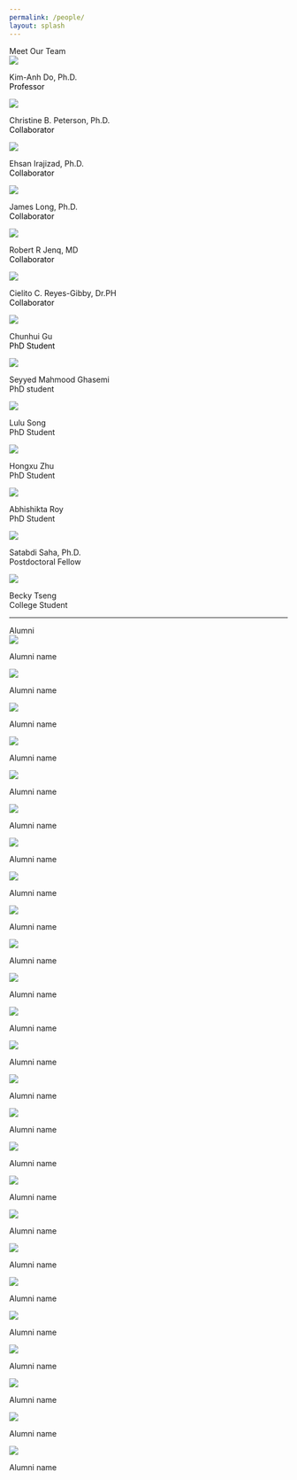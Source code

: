 ```yaml
---
permalink: /people/
layout: splash
---
```


<div class="responsive-container-block outer-container">
  <div class="responsive-container-block inner-container">
    <div class="text-blk section-head-text" style="margin-top:1em;">
      Meet Our Team
    </div>
    <div class="responsive-container-block1">
    <div class="responsive-cell-block wk-desk-3 wk-ipadp-3 wk-tab-6 wk-mobile-12 team-card-container">
        <div class="team-card">
          <div class="img-wrapper1">
            <img class="team-img" src="../assets/images/KDoHeadshot.JPG">
          </div>
          <p class="text-blk name" style="margin-top:1em;">
            Kim-Anh Do, Ph.D.
          </p>
          <p class="text-blk position" style="margin-top:-1em;">
          <a href="https://faculty.mdanderson.org/profiles/kim-anh_do.html" target="_blank" style="text-decoration: none; color: black;">
            Professor
          </a>
          </p>
          <div class="social-media-links1">
            <a href="http://www.facebook.com/kimanh.do.16" target="_blank">
              <i class="fab fa-facebook-f" style="color: #000000;"></i>
            </a>
            <a href="mailto:kim@mdanderson.org" target="_blank">
              <i class="fa fa-envelope" style="color: #000000;"></i>
            </a>
            <a href="https://www.linkedin.com/in/kim-anh-do-35b31463/" target="_blank">
              <i class="fab fa-linkedin" style="color: #000000;"></i>
            </a>
            <a href="https://faculty.mdanderson.org/profiles/kim-anh_do.html" target="_blank">
              <i class="fa fa-link" style="color: #000000;"></i>
            </a>
            <a href="https://scholar.google.com/citations?user=Ixr1k3gAAAAJ&hl=en" target="_blank">
              <i class="fab fa-google" style="color: #000000;"></i>
            </a>
          </div>
        </div>
      </div>
    </div>
    <div class="responsive-container-block">
      <div class="responsive-cell-block wk-desk-3 wk-ipadp-3 wk-tab-6 wk-mobile-12 team-card-container">
        <div class="team-card">
          <div class="img-wrapper">
            <img class="team-img" src="https://odin.mdacc.tmc.edu/~cbpeterson/images/CBP3.jpg">
          </div>
          <p class="text-blk name" style="margin-top:1em;">
            Christine B. Peterson, Ph.D.
          </p>
          <p class="text-blk position" style="margin-top:-1em;">
          <a href="https://faculty.mdanderson.org/profiles/christine_peterson.html" target="_blank" style="text-decoration: none; color: black;">
            Collaborator
          </a>
          </p>
          <div class="social-media-links">
            <a href="mailto:cbpeterson@mdanderson.org" target="_blank">
              <i class="fa fa-envelope" style="color: #000000;"></i>
            </a>
            <a href="https://odin.mdacc.tmc.edu/~cbpeterson/index.html" target="_blank">
              <i class="fa fa-link" style="color: #000000;"></i>
            </a>
          </div>
        </div>
      </div>
      <div class="responsive-cell-block wk-desk-3 wk-ipadp-3 wk-tab-6 wk-mobile-12 team-card-container">
        <div class="team-card">
          <div class="img-wrapper">
            <img class="team-img" src="../assets/images/ehsanI.JPG">
          </div>
          <p class="text-blk name" style="margin-top:1em;">
            Ehsan Irajizad, Ph.D.
          </p>
          <p class="text-blk position" style="margin-top:-1em;">
          <a href="https://faculty.mdanderson.org/profiles/ehsan_irajizad.html" target="_blank" style="text-decoration: none; color: black;">
            Collaborator
          </a>
          </p>
          <div class="social-media-links">
            <a href="mailto:EIrajizad@mdanderson.org" target="_blank">
              <i class="fa fa-envelope" style="color: #000000;"></i>
            </a>
            <a href="https://faculty.mdanderson.org/profiles/ehsan_irajizad.html" target="_blank">
              <i class="fa fa-link" style="color: #000000;"></i>
            </a>
          </div>
        </div>
      </div>
      <div class="responsive-cell-block wk-desk-3 wk-ipadp-3 wk-tab-6 wk-mobile-12 team-card-container">
        <div class="team-card">
          <div class="img-wrapper">
            <img class="team-img" src="../assets/images/jamesL.JPG">
          </div>
          <p class="text-blk name" style="margin-top:1em;">
            James Long, Ph.D.
          </p>
          <p class="text-blk position" style="margin-top:-1em;">
          <a href="https://faculty.mdanderson.org/profiles/james_long.html" target="_blank" style="text-decoration: none; color: black;">
            Collaborator
          </a>
          </p>
          <div class="social-media-links">
            <a href="mailto:JPLong@mdanderson.org" target="_blank">
              <i class="fa fa-envelope" style="color: #000000;"></i>
            </a>
            <a href="https://longjp.github.io/" target="_blank">
              <i class="fa fa-link" style="color: #000000;"></i>
            </a>
          </div>
        </div>
      </div>
      <div class="responsive-cell-block wk-desk-3 wk-ipadp-3 wk-tab-6 wk-mobile-12 team-card-container">
        <div class="team-card">
          <div class="img-wrapper">
            <img class="team-img" src="../assets/images/robertJ.JPG">
          </div>
          <p class="text-blk name" style="margin-top:1em;">
            Robert R Jenq, MD
          </p>
          <p class="text-blk position" style="margin-top:-1em;">
          <a href="https://faculty.mdanderson.org/profiles/robert_jenq.html" target="_blank" style="text-decoration: none; color: black;">
            Collaborator
          </a>
          </p>
          <div class="social-media-links">
            <a href="rrjenq@mdanderson.org" target="_blank">
              <i class="fa fa-envelope" style="color: #000000;"></i>
            </a>
            <a href="https://www.mdanderson.org/research/departments-labs-institutes/labs/jenq-laboratory.html" target="_blank">
              <i class="fa fa-link" style="color: #000000;"></i>
            </a>
          </div>
        </div>
      </div>
      <div class="responsive-cell-block wk-desk-3 wk-ipadp-3 wk-tab-6 wk-mobile-12 team-card-container">
        <div class="team-card">
          <div class="img-wrapper">
            <img class="team-img" src="../assets/images/cielitoR.JPG">
          </div>
          <p class="text-blk name" style="margin-top:1em;">
            Cielito C. Reyes-Gibby, Dr.PH
          </p>
          <p class="text-blk position" style="margin-top:-1em;">
          <a href="https://faculty.mdanderson.org/profiles/robert_jenq.html" target="_blank" style="text-decoration: none; color: black;">
            Collaborator
          </a>
          </p>
          <div class="social-media-links">
            <a href="mailto:creyes@mdanderson.org" target="_blank">
              <i class="fa fa-envelope" style="color: #000000;"></i>
            </a>
            <a href="https://profiles.viictr.org/display/12583737" target="_blank">
              <i class="fa fa-link" style="color: #000000;"></i>
            </a>
          </div>
        </div>
      </div>
    </div>
    <div class="responsive-container-block">
      <div class="responsive-cell-block wk-desk-3 wk-ipadp-3 wk-tab-6 wk-mobile-12 team-card-container">
        <div class="team-card">
          <div class="img-wrapper">
            <img class="team-img" src="../assets/images/chunhuiG.JPG">
          </div>
          <p class="text-blk name" style="margin-top:1em;">
            Chunhui Gu
          </p>
          <p class="text-blk position" style="margin-top:-1em;">
          <a href="../assets/chunhuiGuCV.pdf" target="_blank" style="text-decoration: none; color: black;"> 
            PhD Student
          </a>
          </p>
          <div class="social-media-links1">
            <a href="mailto:cgu3@mdanderson.org" target="_blank">
              <i class="fa fa-envelope" style="color: #000000;"></i>
            </a>
            <a href="https://fduguchunhui.github.io/" target="_blank">
              <i class="fa fa-link" style="color: #000000;"></i>
            </a>
            <a href="https://www.linkedin.com/in/chunhui-gu-60b524177/" target="_blank">
              <i class="fab fa-linkedin" style="color: #000000;"></i>
            </a>
            <a href="https://scholar.google.com/citations?user=xB7f1ycAAAAJ&hl=en" target="_blank">
              <i class="fab fa-google" style="color: #000000;"></i>
            </a>
            <a href="https://github.com/FDUguchunhui" target="_blank">
              <i class="fab fa-github" style="color: #000000;"></i>
            </a>
          </div>
        </div>
      </div>
      <div class="responsive-cell-block wk-desk-3 wk-ipadp-3 wk-tab-6 wk-mobile-12 team-card-container">
        <div class="team-card">
          <div class="img-wrapper">
            <img class="team-img" src="../assets/images/mahmoodG.JPG">
          </div>
          <p class="text-blk name" style="margin-top:1em;">
            Seyyed Mahmood Ghasemi
          </p>
          <p class="text-blk position" style="margin-top:-1em;">
            PhD student
          </p>
          <div class="social-media-links">
            <a href="mailto:SGhasemi@mdanderson.org" target="_blank">
              <i class="fa fa-envelope" style="color: #000000;"></i>
            </a>
            <a href="https://www.linkedin.com/in/smahmoodghasemi/" target="_blank">
              <i class="fab fa-linkedin" style="color: #000000;"></i>
            </a>
          </div>
        </div>
      </div>
      <div class="responsive-cell-block wk-desk-3 wk-ipadp-3 wk-tab-6 wk-mobile-12 team-card-container">
        <div class="team-card">
          <div class="img-wrapper">
            <img class="team-img" src="../assets/images/luluS.JPG">
          </div>
          <p class="text-blk name" style="margin-top:1em;">
            Lulu Song
          </p>
          <p class="text-blk position" style="margin-top:-1em;">
            PhD Student
          </p>
          <div class="social-media-links">
            <a href="mailto:LSong3@mdanderson.org" target="_blank">
              <i class="fa fa-envelope" style="color: #000000;"></i>
            </a>
            <a href="https://www.linkedin.com/in/lulu-song/" target="_blank">
              <i class="fab fa-linkedin" style="color: #000000;"></i>
            </a>
          </div>
        </div>
      </div>
      <div class="responsive-cell-block wk-desk-3 wk-ipadp-3 wk-tab-6 wk-mobile-12 team-card-container">
        <div class="team-card">
          <div class="img-wrapper">
            <img class="team-img" src="../assets/images/bio-photo.JPG">
          </div>
          <p class="text-blk name" style="margin-top:1em;">
            Hongxu Zhu
          </p>
          <p class="text-blk position" style="margin-top:-1em;">
            PhD Student
          </p>
          <div class="social-media-links">
            <a href="mailto:Hongxu.Zhu@uth.tmc.edu" target="_blank">
              <i class="fa fa-envelope" style="color: #000000;"></i>
            </a>
          </div>
        </div>
      </div>
    </div>
    <div class="responsive-container-block">
      <div class="responsive-cell-block wk-desk-3 wk-ipadp-3 wk-tab-6 wk-mobile-12 team-card-container">
          <div class="team-card">
            <div class="img-wrapper">
              <img class="team-img" src="../assets/images/bio-photo.JPG">
            </div>
            <p class="text-blk name" style="margin-top:1em;">
              Abhishikta Roy
            </p>
            <p class="text-blk position" style="margin-top:-1em;">
              PhD Student
            </p>
            <div class="social-media-links">
              <a href="mailto:ARoy4@mdanderson.org" target="_blank">
                <i class="fa fa-envelope" style="color: #000000;"></i>
              </a>
            </div>
          </div>
        </div>
        <div class="responsive-cell-block wk-desk-3 wk-ipadp-3 wk-tab-6 wk-mobile-12 team-card-container">
          <div class="team-card">
            <div class="img-wrapper">
              <img class="team-img" src="../assets/images/bio-photo.JPG">
            </div>
            <p class="text-blk name" style="margin-top:1em;">
              Satabdi Saha, Ph.D.
            </p>
            <p class="text-blk position" style="margin-top:-1em;">
              Postdoctoral Fellow
            </p>
            <div class="social-media-links">
              <a href="mailto:SSaha1@mdanderson.org" target="_blank">
                <i class="fa fa-envelope" style="color: #000000;"></i>
              </a>
              <a href="https://www.linkedin.com/in/satabdi-saha-886aaa29/" target="_blank">
              <i class="fab fa-linkedin" style="color: #000000;"></i>
            </a>
            </div>
          </div>
        </div>
        <div class="responsive-cell-block wk-desk-3 wk-ipadp-3 wk-tab-6 wk-mobile-12 team-card-container">
          <div class="team-card">
            <div class="img-wrapper">
              <img class="team-img" src="../assets/images/beckyT.JPG">
            </div>
            <p class="text-blk name" style="margin-top:1em;">
              Becky Tseng
            </p>
            <p class="text-blk position" style="margin-top:-1em;">
              College Student
            </p>
            <div class="social-media-links3">
              <a href="mailto:btseng@mdanderson.org" target="_blank">
                <i class="fa fa-envelope" style="color: #000000;"></i>
              </a>
              <a href="https://www.beckytseng.com" target="_blank">
              <i class="fa fa-link" style="color: #000000;"></i>
              </a>
              <a href="https://www.linkedin.com/in/becky-tseng/" target="_blank">
              <i class="fab fa-linkedin" style="color: #000000;"></i>
              </a>
            </div>
          </div>
        </div>
      </div>
  </div>
</div>
<hr>
<div class="responsive-container-block outer-container">
  <div class="responsive-container-block inner-container">
      <div class="text-blk section-head-text">
        Alumni
      </div>
      <div class="responsive-container-block">
        <div class="responsive-cell-block wk-desk-3 wk-ipadp-3 wk-tab-6 wk-mobile-12 team-card-container">
          <div class="team-card">
            <div class="img-wrapper">
              <img class="team-img" src="../assets/images/bio-photo.jpg">
            </div>
            <p class="text-blk name" style="margin-top:1em;">
              Alumni name
            </p>
            <div class="social-media-links">
              <a href="https://odin.mdacc.tmc.edu/~cbpeterson/index.html" target="_blank">
                <i class="fa fa-link" style="color: #000000;"></i>
              </a>
            </div>
          </div>
        </div>
        <div class="responsive-cell-block wk-desk-3 wk-ipadp-3 wk-tab-6 wk-mobile-12 team-card-container">
          <div class="team-card">
            <div class="img-wrapper">
              <img class="team-img" src="../assets/images/bio-photo.jpg">
            </div>
            <p class="text-blk name" style="margin-top:1em;">
              Alumni name
            </p>
            <div class="social-media-links">
              <a href="https://odin.mdacc.tmc.edu/~cbpeterson/index.html" target="_blank">
                <i class="fa fa-link" style="color: #000000;"></i>
              </a>
            </div>
          </div>
        </div>
        <div class="responsive-cell-block wk-desk-3 wk-ipadp-3 wk-tab-6 wk-mobile-12 team-card-container">
          <div class="team-card">
            <div class="img-wrapper">
              <img class="team-img" src="../assets/images/bio-photo.jpg">
            </div>
            <p class="text-blk name" style="margin-top:1em;">
              Alumni name
            </p>
            <div class="social-media-links">
              <a href="https://odin.mdacc.tmc.edu/~cbpeterson/index.html" target="_blank">
                <i class="fa fa-link" style="color: #000000;"></i>
              </a>
            </div>
          </div>
        </div>
        <div class="responsive-cell-block wk-desk-3 wk-ipadp-3 wk-tab-6 wk-mobile-12 team-card-container">
          <div class="team-card">
            <div class="img-wrapper">
              <img class="team-img" src="../assets/images/bio-photo.jpg">
            </div>
            <p class="text-blk name" style="margin-top:1em;">
              Alumni name
            </p>
            <div class="social-media-links">
              <a href="https://odin.mdacc.tmc.edu/~cbpeterson/index.html" target="_blank">
                <i class="fa fa-link" style="color: #000000;"></i>
              </a>
            </div>
          </div>
        </div>
        <div class="responsive-cell-block wk-desk-3 wk-ipadp-3 wk-tab-6 wk-mobile-12 team-card-container">
          <div class="team-card">
            <div class="img-wrapper">
              <img class="team-img" src="../assets/images/bio-photo.jpg">
            </div>
            <p class="text-blk name" style="margin-top:1em;">
              Alumni name
            </p>
            <div class="social-media-links">
              <a href="https://odin.mdacc.tmc.edu/~cbpeterson/index.html" target="_blank">
                <i class="fa fa-link" style="color: #000000;"></i>
              </a>
            </div>
          </div>
        </div>
      </div>
      <div class="responsive-container-block">
        <div class="responsive-cell-block wk-desk-3 wk-ipadp-3 wk-tab-6 wk-mobile-12 team-card-container">
          <div class="team-card">
            <div class="img-wrapper">
              <img class="team-img" src="../assets/images/bio-photo.jpg">
            </div>
            <p class="text-blk name" style="margin-top:1em;">
              Alumni name
            </p>
            <div class="social-media-links">
              <a href="https://odin.mdacc.tmc.edu/~cbpeterson/index.html" target="_blank">
                <i class="fa fa-link" style="color: #000000;"></i>
              </a>
            </div>
          </div>
        </div>
        <div class="responsive-cell-block wk-desk-3 wk-ipadp-3 wk-tab-6 wk-mobile-12 team-card-container">
          <div class="team-card">
            <div class="img-wrapper">
              <img class="team-img" src="../assets/images/bio-photo.jpg">
            </div>
            <p class="text-blk name" style="margin-top:1em;">
              Alumni name
            </p>
            <div class="social-media-links">
              <a href="https://odin.mdacc.tmc.edu/~cbpeterson/index.html" target="_blank">
                <i class="fa fa-link" style="color: #000000;"></i>
              </a>
            </div>
          </div>
        </div>
        <div class="responsive-cell-block wk-desk-3 wk-ipadp-3 wk-tab-6 wk-mobile-12 team-card-container">
          <div class="team-card">
            <div class="img-wrapper">
              <img class="team-img" src="../assets/images/bio-photo.jpg">
            </div>
            <p class="text-blk name" style="margin-top:1em;">
              Alumni name
            </p>
            <div class="social-media-links">
              <a href="https://odin.mdacc.tmc.edu/~cbpeterson/index.html" target="_blank">
                <i class="fa fa-link" style="color: #000000;"></i>
              </a>
            </div>
          </div>
        </div>
        <div class="responsive-cell-block wk-desk-3 wk-ipadp-3 wk-tab-6 wk-mobile-12 team-card-container">
          <div class="team-card">
            <div class="img-wrapper">
              <img class="team-img" src="../assets/images/bio-photo.jpg">
            </div>
            <p class="text-blk name" style="margin-top:1em;">
              Alumni name
            </p>
            <div class="social-media-links">
              <a href="https://odin.mdacc.tmc.edu/~cbpeterson/index.html" target="_blank">
                <i class="fa fa-link" style="color: #000000;"></i>
              </a>
            </div>
          </div>
        </div>
        <div class="responsive-cell-block wk-desk-3 wk-ipadp-3 wk-tab-6 wk-mobile-12 team-card-container">
          <div class="team-card">
            <div class="img-wrapper">
              <img class="team-img" src="../assets/images/bio-photo.jpg">
            </div>
            <p class="text-blk name" style="margin-top:1em;">
              Alumni name
            </p>
            <div class="social-media-links">
              <a href="https://odin.mdacc.tmc.edu/~cbpeterson/index.html" target="_blank">
                <i class="fa fa-link" style="color: #000000;"></i>
              </a>
            </div>
          </div>
        </div>
      </div>
      <div class="responsive-container-block">
        <div class="responsive-cell-block wk-desk-3 wk-ipadp-3 wk-tab-6 wk-mobile-12 team-card-container">
          <div class="team-card">
            <div class="img-wrapper">
              <img class="team-img" src="../assets/images/bio-photo.jpg">
            </div>
            <p class="text-blk name" style="margin-top:1em;">
              Alumni name
            </p>
            <div class="social-media-links">
              <a href="https://odin.mdacc.tmc.edu/~cbpeterson/index.html" target="_blank">
                <i class="fa fa-link" style="color: #000000;"></i>
              </a>
            </div>
          </div>
        </div>
        <div class="responsive-cell-block wk-desk-3 wk-ipadp-3 wk-tab-6 wk-mobile-12 team-card-container">
          <div class="team-card">
            <div class="img-wrapper">
              <img class="team-img" src="../assets/images/bio-photo.jpg">
            </div>
            <p class="text-blk name" style="margin-top:1em;">
              Alumni name
            </p>
            <div class="social-media-links">
              <a href="https://odin.mdacc.tmc.edu/~cbpeterson/index.html" target="_blank">
                <i class="fa fa-link" style="color: #000000;"></i>
              </a>
            </div>
          </div>
        </div>
        <div class="responsive-cell-block wk-desk-3 wk-ipadp-3 wk-tab-6 wk-mobile-12 team-card-container">
          <div class="team-card">
            <div class="img-wrapper">
              <img class="team-img" src="../assets/images/bio-photo.jpg">
            </div>
            <p class="text-blk name" style="margin-top:1em;">
              Alumni name
            </p>
            <div class="social-media-links">
              <a href="https://odin.mdacc.tmc.edu/~cbpeterson/index.html" target="_blank">
                <i class="fa fa-link" style="color: #000000;"></i>
              </a>
            </div>
          </div>
        </div>
        <div class="responsive-cell-block wk-desk-3 wk-ipadp-3 wk-tab-6 wk-mobile-12 team-card-container">
          <div class="team-card">
            <div class="img-wrapper">
              <img class="team-img" src="../assets/images/bio-photo.jpg">
            </div>
            <p class="text-blk name" style="margin-top:1em;">
              Alumni name
            </p>
            <div class="social-media-links">
              <a href="https://odin.mdacc.tmc.edu/~cbpeterson/index.html" target="_blank">
                <i class="fa fa-link" style="color: #000000;"></i>
              </a>
            </div>
          </div>
        </div>
        <div class="responsive-cell-block wk-desk-3 wk-ipadp-3 wk-tab-6 wk-mobile-12 team-card-container">
          <div class="team-card">
            <div class="img-wrapper">
              <img class="team-img" src="../assets/images/bio-photo.jpg">
            </div>
            <p class="text-blk name" style="margin-top:1em;">
              Alumni name
            </p>
            <div class="social-media-links">
              <a href="https://odin.mdacc.tmc.edu/~cbpeterson/index.html" target="_blank">
                <i class="fa fa-link" style="color: #000000;"></i>
              </a>
            </div>
          </div>
        </div>
      </div>
      <div class="responsive-container-block">
        <div class="responsive-cell-block wk-desk-3 wk-ipadp-3 wk-tab-6 wk-mobile-12 team-card-container">
          <div class="team-card">
            <div class="img-wrapper">
              <img class="team-img" src="../assets/images/bio-photo.jpg">
            </div>
            <p class="text-blk name" style="margin-top:1em;">
              Alumni name
            </p>
            <div class="social-media-links">
              <a href="https://odin.mdacc.tmc.edu/~cbpeterson/index.html" target="_blank">
                <i class="fa fa-link" style="color: #000000;"></i>
              </a>
            </div>
          </div>
        </div>
        <div class="responsive-cell-block wk-desk-3 wk-ipadp-3 wk-tab-6 wk-mobile-12 team-card-container">
          <div class="team-card">
            <div class="img-wrapper">
              <img class="team-img" src="../assets/images/bio-photo.jpg">
            </div>
            <p class="text-blk name" style="margin-top:1em;">
              Alumni name
            </p>
            <div class="social-media-links">
              <a href="https://odin.mdacc.tmc.edu/~cbpeterson/index.html" target="_blank">
                <i class="fa fa-link" style="color: #000000;"></i>
              </a>
            </div>
          </div>
        </div>
        <div class="responsive-cell-block wk-desk-3 wk-ipadp-3 wk-tab-6 wk-mobile-12 team-card-container">
          <div class="team-card">
            <div class="img-wrapper">
              <img class="team-img" src="../assets/images/bio-photo.jpg">
            </div>
            <p class="text-blk name" style="margin-top:1em;">
              Alumni name
            </p>
            <div class="social-media-links">
              <a href="https://odin.mdacc.tmc.edu/~cbpeterson/index.html" target="_blank">
                <i class="fa fa-link" style="color: #000000;"></i>
              </a>
            </div>
          </div>
        </div>
        <div class="responsive-cell-block wk-desk-3 wk-ipadp-3 wk-tab-6 wk-mobile-12 team-card-container">
          <div class="team-card">
            <div class="img-wrapper">
              <img class="team-img" src="../assets/images/bio-photo.jpg">
            </div>
            <p class="text-blk name" style="margin-top:1em;">
              Alumni name
            </p>
            <div class="social-media-links">
              <a href="https://odin.mdacc.tmc.edu/~cbpeterson/index.html" target="_blank">
                <i class="fa fa-link" style="color: #000000;"></i>
              </a>
            </div>
          </div>
        </div>
        <div class="responsive-cell-block wk-desk-3 wk-ipadp-3 wk-tab-6 wk-mobile-12 team-card-container">
          <div class="team-card">
            <div class="img-wrapper">
              <img class="team-img" src="../assets/images/bio-photo.jpg">
            </div>
            <p class="text-blk name" style="margin-top:1em;">
              Alumni name
            </p>
            <div class="social-media-links">
              <a href="https://odin.mdacc.tmc.edu/~cbpeterson/index.html" target="_blank">
                <i class="fa fa-link" style="color: #000000;"></i>
              </a>
            </div>
          </div>
        </div>
      </div>
      <div class="responsive-container-block">
        <div class="responsive-cell-block wk-desk-3 wk-ipadp-3 wk-tab-6 wk-mobile-12 team-card-container">
          <div class="team-card">
            <div class="img-wrapper">
              <img class="team-img" src="../assets/images/bio-photo.jpg">
            </div>
            <p class="text-blk name" style="margin-top:1em;">
              Alumni name
            </p>
            <div class="social-media-links">
              <a href="https://odin.mdacc.tmc.edu/~cbpeterson/index.html" target="_blank">
                <i class="fa fa-link" style="color: #000000;"></i>
              </a>
            </div>
          </div>
        </div>
        <div class="responsive-cell-block wk-desk-3 wk-ipadp-3 wk-tab-6 wk-mobile-12 team-card-container">
          <div class="team-card">
            <div class="img-wrapper">
              <img class="team-img" src="../assets/images/bio-photo.jpg">
            </div>
            <p class="text-blk name" style="margin-top:1em;">
              Alumni name
            </p>
            <div class="social-media-links">
              <a href="https://odin.mdacc.tmc.edu/~cbpeterson/index.html" target="_blank">
                <i class="fa fa-link" style="color: #000000;"></i>
              </a>
            </div>
          </div>
        </div>
        <div class="responsive-cell-block wk-desk-3 wk-ipadp-3 wk-tab-6 wk-mobile-12 team-card-container">
          <div class="team-card">
            <div class="img-wrapper">
              <img class="team-img" src="../assets/images/bio-photo.jpg">
            </div>
            <p class="text-blk name" style="margin-top:1em;">
              Alumni name
            </p>
            <div class="social-media-links">
              <a href="https://odin.mdacc.tmc.edu/~cbpeterson/index.html" target="_blank">
                <i class="fa fa-link" style="color: #000000;"></i>
              </a>
            </div>
          </div>
        </div>
        <div class="responsive-cell-block wk-desk-3 wk-ipadp-3 wk-tab-6 wk-mobile-12 team-card-container">
          <div class="team-card">
            <div class="img-wrapper">
              <img class="team-img" src="../assets/images/bio-photo.jpg">
            </div>
            <p class="text-blk name" style="margin-top:1em;">
              Alumni name
            </p>
            <div class="social-media-links">
              <a href="https://odin.mdacc.tmc.edu/~cbpeterson/index.html" target="_blank">
                <i class="fa fa-link" style="color: #000000;"></i>
              </a>
            </div>
          </div>
        </div>
        <div class="responsive-cell-block wk-desk-3 wk-ipadp-3 wk-tab-6 wk-mobile-12 team-card-container">
          <div class="team-card">
            <div class="img-wrapper">
              <img class="team-img" src="../assets/images/bio-photo.jpg">
            </div>
            <p class="text-blk name" style="margin-top:1em;">
              Alumni name
            </p>
            <div class="social-media-links">
              <a href="https://odin.mdacc.tmc.edu/~cbpeterson/index.html" target="_blank">
                <i class="fa fa-link" style="color: #000000;"></i>
              </a>
            </div>
          </div>
        </div>
      </div>
    </div>
</div>




